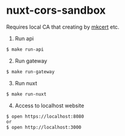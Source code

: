 # nuxt-cors-sandbox

Requires local CA that creating by [mkcert](https://github.com/FiloSottile/mkcert) etc.

1. Run api
```sh
$ make run-api
```
2. Run gateway
```sh
$ make run-gateway
```
3. Run nuxt
```sh
$ make run-nuxt
```
4. Access to localhost website
```sh
$ open https://localhost:8080
or
$ open http://localhost:3000
```

